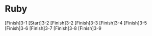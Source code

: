 # Ruby
[Finish]3-1
[Start]3-2
[Finish]3-2
[Finish]3-3
[Finish]3-4
[Finish]3-5
[Finish]3-6
[Finish]3-7
[Finish]3-8
[Finish]3-9